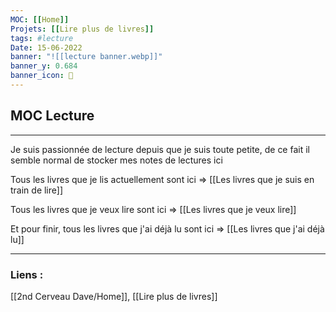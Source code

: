 ```yaml
---
MOC: [[Home]]
Projets: [[Lire plus de livres]]
tags: #lecture
Date: 15-06-2022
banner: "![[lecture banner.webp]]"
banner_y: 0.684
banner_icon: 📝
---
```


## MOC Lecture

---

Je suis passionnée de lecture depuis que je suis toute petite, de ce fait il semble normal de stocker mes notes de lectures ici

Tous les livres que je lis actuellement sont ici => [[Les livres que je suis en train de lire]]

Tous les livres que je veux lire sont ici => [[Les livres que je veux lire]]

Et pour finir, tous les livres que j'ai déjà lu sont ici => [[Les livres que j'ai déjà lu]]

---
### Liens :

[[2nd Cerveau Dave/Home]], [[Lire plus de livres]]